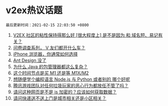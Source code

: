 # v2ex热议话题

`最后更新时间：2021-02-15 22:03:50 +0800`

1. [V2EX 社区的粘性保持得那么好 [很大程度上] 是不是因为 和 域名短、易记有关？](https://www.v2ex.com/t/753340)
1. [问卷调查系列， V 友们都开什么车？](https://www.v2ex.com/t/753385)
1. [iPhone 浏览器，你通常如何选择](https://www.v2ex.com/t/753361)
1. [Ant Design 没了](https://www.v2ex.com/t/753353)
1. [为什么 Java 的包管理器都这么复杂？](https://www.v2ex.com/t/753415)
1. [这个时间节点是买 M1 还是等 M1X/M2](https://www.v2ex.com/t/753345)
1. [想随便学个编程语言 Node.js 与 Python 或者别的 哪个好呢](https://www.v2ex.com/t/753365)
1. [腾讯游戏团队对任何垃圾玩家的恶心行为都放任不管了吗？](https://www.v2ex.com/t/753369)
1. [请问这种网页是不是 js 加密的？应该如何获取数据？](https://www.v2ex.com/t/753378)
1. [请问快递送不送上门是城市相关还是小区相关？](https://www.v2ex.com/t/753368)


